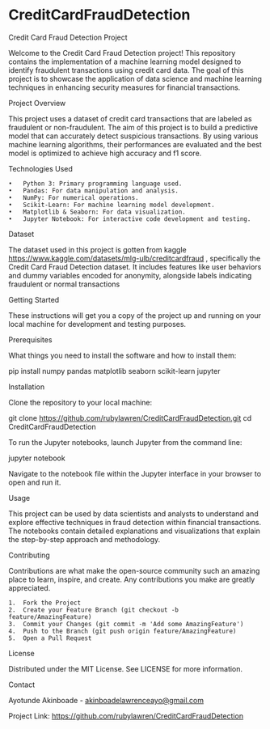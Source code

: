 # CreditCardFraudDetection
Credit Card Fraud Detection Project

Welcome to the Credit Card Fraud Detection project! This repository contains the implementation of a machine learning model designed to identify fraudulent transactions using credit card data. The goal of this project is to showcase the application of data science and machine learning techniques in enhancing security measures for financial transactions.

Project Overview

This project uses a dataset of credit card transactions that are labeled as fraudulent or non-fraudulent. The aim of this project is to build a predictive model that can accurately detect suspicious transactions. By using various machine learning algorithms, their performances are evaluated and the best model is optimized to achieve high accuracy and f1 score.

Technologies Used

	•	Python 3: Primary programming language used.
	•	Pandas: For data manipulation and analysis.
	•	NumPy: For numerical operations.
	•	Scikit-Learn: For machine learning model development.
	•	Matplotlib & Seaborn: For data visualization.
	•	Jupyter Notebook: For interactive code development and testing.

Dataset

The dataset used in this project is gotten from kaggle https://www.kaggle.com/datasets/mlg-ulb/creditcardfraud , specifically the Credit Card Fraud Detection dataset. It includes features like user behaviors and dummy variables encoded for anonymity, alongside labels indicating fraudulent or normal transactions

Getting Started

These instructions will get you a copy of the project up and running on your local machine for development and testing purposes.

Prerequisites

What things you need to install the software and how to install them:

pip install numpy pandas matplotlib seaborn scikit-learn jupyter

Installation

Clone the repository to your local machine:

git clone https://github.com/rubylawren/CreditCardFraudDetection.git
cd CreditCardFraudDetection

To run the Jupyter notebooks, launch Jupyter from the command line:

jupyter notebook

Navigate to the notebook file within the Jupyter interface in your browser to open and run it.

Usage

This project can be used by data scientists and analysts to understand and explore effective techniques in fraud detection within financial transactions. The notebooks contain detailed explanations and visualizations that explain the step-by-step approach and methodology.

Contributing

Contributions are what make the open-source community such an amazing place to learn, inspire, and create. Any contributions you make are greatly appreciated.

	1.	Fork the Project
	2.	Create your Feature Branch (git checkout -b feature/AmazingFeature)
	3.	Commit your Changes (git commit -m 'Add some AmazingFeature')
	4.	Push to the Branch (git push origin feature/AmazingFeature)
	5.	Open a Pull Request

License

Distributed under the MIT License. See LICENSE for more information.

Contact

Ayotunde Akinboade - akinboadelawrenceayo@gmail.com

Project Link: https://github.com/rubylawren/CreditCardFraudDetection
